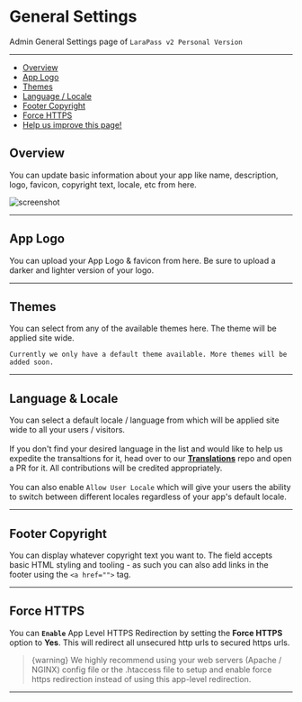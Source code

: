 # General Settings

Admin General Settings page of `LaraPass v2 Personal Version`

---

- [Overview](#overview)
- [App Logo](#logo)
- [Themes](#theme)
- [Language / Locale](#locale)
- [Footer Copyright](#copyright)
- [Force HTTPS](#force-https)
- [<a href="https://github.com/larapass/docs/edit/master/resources/docs/personal/admin/general-settings.md" target="_blank"><i class="fa fa-edit"></i> Help us improve this page!</a>](#)

<a name="overview"></a>
## Overview

You can update basic information about your app like name, description, logo, favicon, copyright text, locale, etc from here.

![screenshot](/screenshots/admin/settings/general-1.png)

---

<a name="logo"></a>
## App Logo

You can upload your App Logo & favicon from here. Be sure to upload a darker and lighter version of your logo.

---

<a name="theme"></a>
## Themes

You can select from any of the available themes here. The theme will be applied site wide. 

`Currently we only have a default theme available. More themes will be added soon.`

---

<a name="locale"></a>
## Language & Locale

You can select a default locale / language from which will be applied site wide to all your users / visitors.  
<br/>
If you don't find your desired language in the list and would like to help us expedite the transaltions for it, head over to our [**Translations**](https://github.com/LaraPass/LaraPass-v2-Translations) repo and open a PR for it. All contributions will be credited appropriately.  
<br/>
You can also enable `Allow User Locale` which will give your users the ability to switch between different locales regardless of your app's default locale.

---

<a name="copyright"></a>
## Footer Copyright

You can display whatever copyright text you want to. The field accepts basic HTML styling and tooling - as such you can also add links in the footer using the `<a href="">` tag.

---

<a name="force-https"></a>
## Force HTTPS

You can **`Enable`** App Level HTTPS Redirection by setting the **Force HTTPS** option to **Yes**. This will redirect all unsecured http urls to secured https urls.

> {warning} We highly recommend using your web servers (Apache / NGINX) config file or the .htaccess file to setup and enable force https redirection instead of using this app-level redirection.

---
<br />
<larecipe-feedback message="Thankyou for your feedback!">
</larecipe-feedback>  